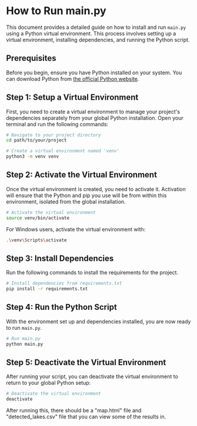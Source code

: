 # How to Run main.py

This document provides a detailed guide on how to install and run `main.py` using a Python virtual environment. This process involves setting up a virtual environment, installing dependencies, and running the Python script.

## Prerequisites

Before you begin, ensure you have Python installed on your system. You can download Python from [the official Python website](https://www.python.org/downloads/).

## Step 1: Setup a Virtual Environment

First, you need to create a virtual environment to manage your project's dependencies separately from your global Python installation. Open your terminal and run the following commands:

```bash
# Navigate to your project directory
cd path/to/your/project

# Create a virtual environment named 'venv'
python3 -m venv venv
```

## Step 2: Activate the Virtual Environment

Once the virtual environment is created, you need to activate it. Activation will ensure that the Python and pip you use will be from within this environment, isolated from the global installation.

```bash
# Activate the virtual environment
source venv/bin/activate
```

For Windows users, activate the virtual environment with:

```bash
.\venv\Scripts\activate
```

## Step 3: Install Dependencies

Run the following commands to install the requirements for the project.

```bash
# Install dependencies from requirements.txt
pip install -r requirements.txt
```


## Step 4: Run the Python Script

With the environment set up and dependencies installed, you are now ready to run `main.py`.

```bash
# Run main.py
python main.py
```

## Step 5: Deactivate the Virtual Environment

After running your script, you can deactivate the virtual environment to return to your global Python setup:

```bash
# Deactivate the virtual environment
deactivate
```

After running this, there should be a "map.html" file and "detected_lakes.csv" file that you can view some of the results in.